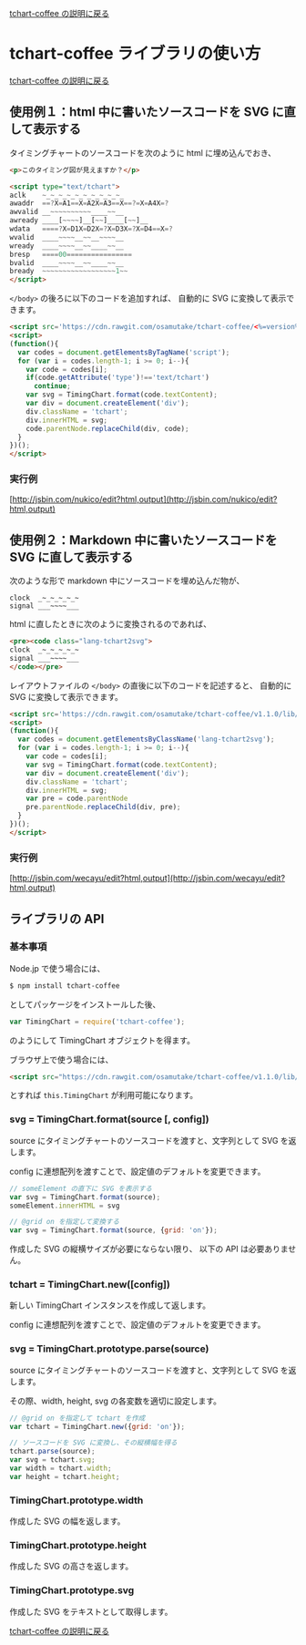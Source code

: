 [tchart-coffee の説明に戻る](index.html)

# tchart-coffee ライブラリの使い方

[tchart-coffee の説明に戻る](index.html)

## 使用例１：html 中に書いたソースコードを SVG に直して表示する

タイミングチャートのソースコードを次のように html に埋め込んでおき、

```html
<p>このタイミング図が見えますか？</p>

<script type="text/tchart">
aclk    ~_~_~_~_~_~_~_~_~_~_
awaddr  ==?X=A1==X=A2X=A3==X==?=X=A4X=?
awvalid __~~~~~~~~~~____~~__
awready ____[~~~~]__[~~]____[~~]__
wdata   ====?X=D1X=D2X=?X=D3X=?X=D4==X=?
wvalid  ____~~~~__~~__~~~~__
wready  ____~~~~__~~____~~__
bresp   ====00================
bvalid  ____~~~~__~~____~~__
bready  ~~~~~~~~~~~~~~~~~~1~~
</script>
```

```</body>``` の後ろに以下のコードを追加すれば、
自動的に SVG に変換して表示できます。

```html
<script src='https://cdn.rawgit.com/osamutake/tchart-coffee/<%=version%>/lib/tchart.min.js'></script>
<script>
(function(){
  var codes = document.getElementsByTagName('script');
  for (var i = codes.length-1; i >= 0; i--){
    var code = codes[i];
    if(code.getAttribute('type')!=='text/tchart')
      continue;
    var svg = TimingChart.format(code.textContent);
    var div = document.createElement('div');
    div.className = 'tchart';
    div.innerHTML = svg;
    code.parentNode.replaceChild(div, code);
  }
})();
</script>
```

### 実行例

[http://jsbin.com/nukico/edit?html,output](http://jsbin.com/nukico/edit?html,output)

## 使用例２：Markdown 中に書いたソースコードを SVG に直して表示する

次のような形で markdown 中にソースコードを埋め込んだ物が、

   ```tchart2svg
   clock  _~_~_~_~_~
   signal ___~~~~___
   ```

html に直したときに次のように変換されるのであれば、

 ```html
 <pre><code class="lang-tchart2svg">
clock  _~_~_~_~_~
signal ___~~~~___
</code></pre>
```

レイアウトファイルの ```</body>``` の直後に以下のコードを記述すると、
自動的に SVG に変換して表示できます。

```html
<script src='https://cdn.rawgit.com/osamutake/tchart-coffee/v1.1.0/lib/tchart.min.js'></script>
<script>
(function(){
  var codes = document.getElementsByClassName('lang-tchart2svg');
  for (var i = codes.length-1; i >= 0; i--){
    var code = codes[i];
    var svg = TimingChart.format(code.textContent);
    var div = document.createElement('div');
    div.className = 'tchart';
    div.innerHTML = svg;
    var pre = code.parentNode
    pre.parentNode.replaceChild(div, pre);
  }
})();
</script>
```

### 実行例

[http://jsbin.com/wecayu/edit?html,output](http://jsbin.com/wecayu/edit?html,output)

## ライブラリの API

### 基本事項

Node.jp で使う場合には、

```bash
$ npm install tchart-coffee
```

としてパッケージをインストールした後、

```javascript
var TimingChart = require('tchart-coffee');
```

のようにして TimingChart オブジェクトを得ます。

ブラウザ上で使う場合には、

```html
<script src="https://cdn.rawgit.com/osamutake/tchart-coffee/v1.1.0/lib/tchart-coffee.min.js"></script>
```

とすれば ```this.TimingChart``` が利用可能になります。

### svg = TimingChart.format(source [, config])

source にタイミングチャートのソースコードを渡すと、文字列として SVG を返します。

config に連想配列を渡すことで、設定値のデフォルトを変更できます。

```javascript
// someElement の直下に SVG を表示する
var svg = TimingChart.format(source);
someElement.innerHTML = svg
```

```javascript
// @grid on を指定して変換する
var svg = TimingChart.format(source, {grid: 'on'});
```

作成した SVG の縦横サイズが必要にならない限り、
以下の API は必要ありません。

### tchart = TimingChart.new([config])

新しい TimingChart インスタンスを作成して返します。

config に連想配列を渡すことで、設定値のデフォルトを変更できます。

### svg = TimingChart.prototype.parse(source)

source にタイミングチャートのソースコードを渡すと、文字列として SVG を返します。

その際、width, height, svg の各変数を適切に設定します。

```javascript
// @grid on を指定して tchart を作成
var tchart = TimingChart.new({grid: 'on'});

// ソースコードを SVG に変換し、その縦横幅を得る
tchart.parse(source);
var svg = tchart.svg;
var width = tchart.width;
var height = tchart.height;
```


### TimingChart.prototype.width

作成した SVG の幅を返します。

### TimingChart.prototype.height

作成した SVG の高さを返します。

### TimingChart.prototype.svg

作成した SVG をテキストとして取得します。

[tchart-coffee の説明に戻る](index.html)

